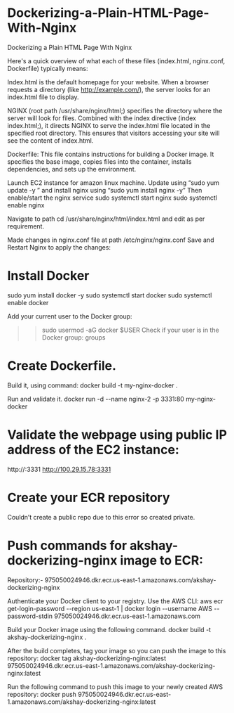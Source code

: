# Dockerizing-a-Plain-HTML-Page-With-Nginx
Dockerizing a Plain HTML Page With Nginx


Here's a quick overview of what each of these files (index.html, nginx.conf, Dockerfile) typically means:

Index.html is the default homepage for your website. When a browser requests a directory (like http://example.com/), the server looks for an index.html file to display.

NGINX (root path /usr/share/nginx/html;) specifies the directory where the server will look for files. Combined with the index directive (index index.html;), it directs NGINX to serve the index.html file located in the specified root directory. This ensures that visitors accessing your site will see the content of index.html.

Dockerfile: This file contains instructions for building a Docker image. It specifies the base image, copies files into the container, installs dependencies, and sets up the environment.

Launch EC2 instance for amazon linux machine.
Update using “sudo yum update -y ” and install nginx using “sudo yum install nginx -y”
Then enable/start the nginx service
sudo systemctl start nginx
sudo systemctl enable nginx


Navigate to path cd /usr/share/nginx/html/index.html and edit as per requirement.


Made changes in nginx.conf file at path /etc/nginx/nginx.conf
Save and Restart Nginx to apply the changes:


# Install Docker

sudo yum install docker -y
sudo systemctl start docker
sudo systemctl enable docker



Add your current user to the Docker group:
>> sudo usermod -aG docker $USER
Check if your user is in the Docker group:
>> groups


# Create Dockerfile.

Build it, using command: 
docker build -t my-nginx-docker .


Run and validate it.
docker run -d --name nginx-2 -p 3331:80 my-nginx-docker


# Validate the webpage using public IP address of the EC2 instance:

http://<your-ec2-public-ip>:3331
http://100.29.15.78:3331


# Create your ECR repository

Couldn’t create a public repo due to this error so created private.


# Push commands for akshay-dockerizing-nginx image to ECR:

Repository:- 975050024946.dkr.ecr.us-east-1.amazonaws.com/akshay-dockerizing-nginx

Authenticate your Docker client to your registry. Use the AWS CLI:
aws ecr get-login-password --region us-east-1 | docker login --username AWS --password-stdin 975050024946.dkr.ecr.us-east-1.amazonaws.com


Build your Docker image using the following command. 
docker build -t akshay-dockerizing-nginx .

After the build completes, tag your image so you can push the image to this repository:
docker tag akshay-dockerizing-nginx:latest 975050024946.dkr.ecr.us-east-1.amazonaws.com/akshay-dockerizing-nginx:latest

Run the following command to push this image to your newly created AWS repository:
docker push 975050024946.dkr.ecr.us-east-1.amazonaws.com/akshay-dockerizing-nginx:latest
